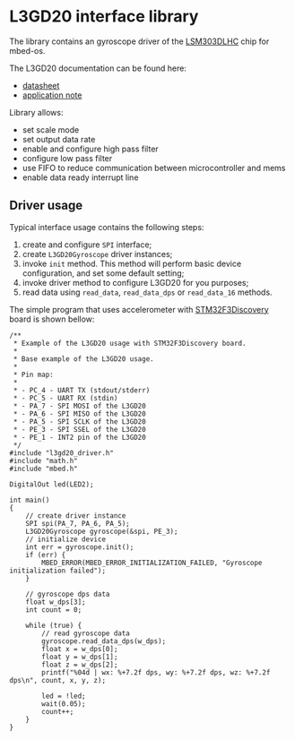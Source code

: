 # L3GD20 interface library

The library contains an gyroscope driver of the
[LSM303DLHC](https://www.st.com/en/mems-and-sensors/lsm303dlhc.html) chip for mbed-os.

The L3GD20 documentation can be found here:

- [datasheet](https://www.st.com/resource/en/datasheet/l3gd20.pdf)
- [application note](https://www.st.com/content/ccc/resource/technical/document/application_note/2c/d9/a7/f8/43/48/48/64/DM00119036.pdf/files/DM00119036.pdf/jcr:content/translations/en.DM00119036.pdf)

Library allows:

- set scale mode
- set output data rate
- enable and configure high pass filter
- configure low pass filter
- use FIFO to reduce communication between microcontroller and mems
- enable data ready interrupt line

## Driver usage

Typical interface usage contains the following steps:

1. create and configure `SPI` interface;
2. create `L3GD20Gyroscope` driver instances;
3. invoke `init` method. This method will perform basic device configuration, and set some default setting;
4. invoke driver method to configure L3GD20 for you purposes;
5. read data using `read_data`, `read_data_dps` or `read_data_16` methods.

The simple program that uses accelerometer with [STM32F3Discovery](https://www.st.com/en/evaluation-tools/stm32f3discovery.html)
board is shown bellow:

```
/**
 * Example of the L3GD20 usage with STM32F3Discovery board.
 *
 * Base example of the L3GD20 usage.
 *
 * Pin map:
 *
 * - PC_4 - UART TX (stdout/stderr)
 * - PC_5 - UART RX (stdin)
 * - PA_7 - SPI MOSI of the L3GD20
 * - PA_6 - SPI MISO of the L3GD20
 * - PA_5 - SPI SCLK of the L3GD20
 * - PE_3 - SPI SSEL of the L3GD20
 * - PE_1 - INT2 pin of the L3GD20
 */
#include "l3gd20_driver.h"
#include "math.h"
#include "mbed.h"

DigitalOut led(LED2);

int main()
{
    // create driver instance
    SPI spi(PA_7, PA_6, PA_5);
    L3GD20Gyroscope gyroscope(&spi, PE_3);
    // initialize device
    int err = gyroscope.init();
    if (err) {
        MBED_ERROR(MBED_ERROR_INITIALIZATION_FAILED, "Gyroscope initialization failed");
    }

    // gyroscope dps data
    float w_dps[3];
    int count = 0;

    while (true) {
        // read gyroscope data
        gyroscope.read_data_dps(w_dps);
        float x = w_dps[0];
        float y = w_dps[1];
        float z = w_dps[2];
        printf("%04d | wx: %+7.2f dps, wy: %+7.2f dps, wz: %+7.2f dps\n", count, x, y, z);

        led = !led;
        wait(0.05);
        count++;
    }
}
```


